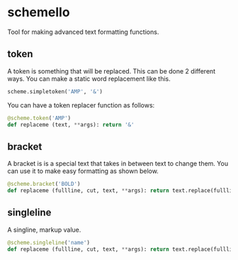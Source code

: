 # schemello
Tool for making advanced text formatting functions.

## token
A token is something that will be replaced. This can be done 2 different ways. You can make a static word replacement like this.
```python
scheme.simpletoken('AMP', '&')
```
You can have a token replacer function as follows:
```python
@scheme.token('AMP')
def replaceme (text, **args): return '&'
```

## bracket
A bracket is is a special text that takes in between text to change them. You can use it to make easy formatting as shown below.
```python
@scheme.bracket('BOLD')
def replaceme (fullline, cut, text, **args): return text.replace(fullline, '<b>' + text + '</b>')
```

## singleline
A singline, markup value.
```python
@scheme.singleline('name')
def replaceme (fullline, cut, text, **args): return text.replace(fullline, 'My name is ' + cut)
```
